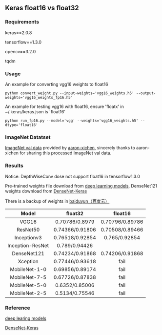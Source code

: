 ## Keras float16 vs float32

### Requirements

keras==2.0.8

tensorflow==1.3.0

opencv==3.2.0

tqdm

### Usage

An example for converting vgg16 weights to float16

    python convert_weight.py --input-weights='vgg16_weights.h5' --output-weights='vgg16_weights_fp16.h5'

An example for testing vgg16 with float16, ensure 'floatx' in ~/.keras/keras.json is 'float16'

    python run_fp16.py --model='vgg' --weights='vgg16_weights.h5' --dtype='float16'

### ImageNet Datatset

[ImageNet val data](http://ml.cs.tsinghua.edu.cn/~chenxi/dataset/val224_compressed.pkl) 
provided by [aaron-xichen](https://github.com/aaron-xichen), 
sincerely thanks to aaron-xichen for sharing this processed ImageNet val data.

### Results

Notice: DepthWiseConv dose not support float16 in tensorflow1.3.0

Pre-trained weights file download from [deep learning models](https://github.com/fchollet/deep-learning-models), 
DenseNet121 weights download from [DenseNet-Keras](https://github.com/flyyufelix/DenseNet-Keras)

There is a backup of weights in [baiduyun（百度云）](https://pan.baidu.com/s/1oIiDqQBVko39M9_C3RvFlQ)

|Model                  | float32              |float16                 |
| :------------------------------: |:---------------------------------:|:---------------------------------: |
| VGG16                 | 0.70786/0.8979       | 0.70796/0.89786        |
|ResNet50               | 0.74366/0.91806      | 0.70508/0.89466        |
|Inceptionv3            | 0.76518/0.92854      | 0.765/0.92854          |
|Inception-ResNet       | 0.789/0.94426        | |
|DenseNet121            | 0.74234/0.91868      | 0.74206/0.91868        |
|Xception               | 0.77446/0.93618      | fail                   |
|MobileNet-1-0          | 0.69856/0.89174      | fail |
|MobileNet-7-5          | 0.67726/0.87838      | fail |
|MobileNet-5-0          | 0.6352/0.85006       | fail |
|MobileNet-2-5          | 0.5134/0.75546       | fail |

### Reference

[deep learing models](https://github.com/fchollet/deep-learning-models)

[DenseNet-Keras](https://github.com/flyyufelix/DenseNet-Keras)
